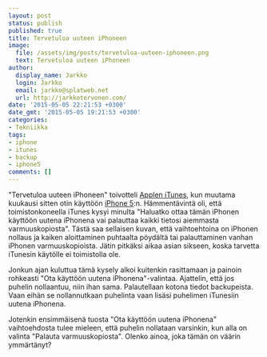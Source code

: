 ```yaml
---
layout: post
status: publish
published: true
title: Tervetuloa uuteen iPhoneen
image:
  file: /assets/img/posts/tervetuloa-uuteen-iphoneen.png
  text: Tervetuloa uuteen iPhoneen
author:
  display_name: Jarkko
  login: Jarkko
  email: jarkko@splatweb.net
  url: http://jarkkotervonen.com/
date: '2015-05-05 22:21:53 +0300'
date_gmt: '2015-05-05 19:21:53 +0300'
categories:
- Tekniikka
tags:
- iphone
- itunes
- backup
- iphone5
comments: []
---
```

"Tervetuloa uuteen iPhoneen" toivotteli [Applen iTunes](https://www.apple.com/fi/itunes/), kun muutama kuukausi sitten otin käyttöön [iPhone 5](https://www.apple.com/fi/iphone-5s/specs/):n. Hämmentävintä oli, että toimistonkoneella iTunes kysyi minulta "Haluatko ottaa tämän iPhonen käyttöön uutena iPhonena vai palauttaa kaikki tietosi aiemmasta varmuuskopiosta". Tästä saa sellaisen kuvan, että vaihtoehtoina on iPhonen nollaus ja kaiken aloittaminen puhtaalta pöydältä tai palauttaminen vanhan iPhonen varmuuskopioista. Jätin pitkäksi aikaa asian sikseen, koska tarvetta iTunesin käytölle ei toimistolla ole.

Jonkun ajan kuluttua tämä kysely alkoi kuitenkin rasittamaan ja painoin rohkeasti "Ota käyttöön uutena iPhonena"-valintaa. Ajattelin, että jos puhelin nollaantuu, niin ihan sama. Palautellaan kotona tiedot backupeista. Vaan eihän se nollannutkaan puhelinta vaan lisäsi puhelimen iTunesiin uutena iPhonena.

Jotenkin ensimmäisenä tuosta "Ota käyttöön uutena iPhonena" vaihtoehdosta tulee mieleen, että puhelin nollataan varsinkin, kun alla on valinta "Palauta varmuuskopiosta". Olenko ainoa, joka tämän on väärin ymmärtänyt?
